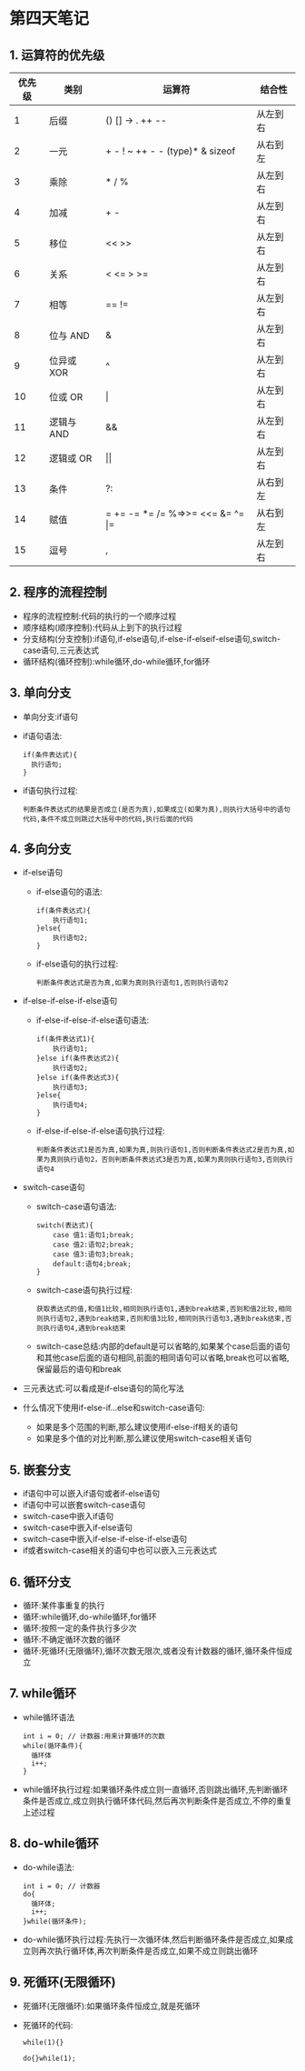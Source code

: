 # 第四天笔记



## 1. 运算符的优先级

| 优先级 | 类别       | 运算符                             | 结合性   |
| ------ | ---------- | ---------------------------------- | -------- |
| 1      | 后缀       | ()  [] -> . ++ --                  | 从左到右 |
| 2      | 一元       | +  - ! ~ ++ - - (type)* & sizeof   | 从右到左 |
| 3      | 乘除       | *  / %                             | 从左到右 |
| 4      | 加减       | +  -                               | 从左到右 |
| 5      | 移位       | <<  >>                             | 从左到右 |
| 6      | 关系       | <  <= > >=                         | 从左到右 |
| 7      | 相等       | ==  !=                             | 从左到右 |
| 8      | 位与 AND   | &                                  | 从左到右 |
| 9      | 位异或 XOR | ^                                  | 从左到右 |
| 10     | 位或 OR    | \|                                 | 从左到右 |
| 11     | 逻辑与 AND | &&                                 | 从左到右 |
| 12     | 逻辑或 OR  | \|\|                               | 从左到右 |
| 13     | 条件       | ?:                                 | 从右到左 |
| 14     | 赋值       | =  += -= *= /= %=>>= <<= &= ^= \|= | 从右到左 |
| 15     | 逗号       | ,                                  | 从左到右 |

## 2. 程序的流程控制

* 程序的流程控制:代码的执行的一个顺序过程
* 顺序结构(顺序控制):代码从上到下的执行过程
* 分支结构(分支控制):if语句,if-else语句,if-else-if-elseif-else语句,switch-case语句,三元表达式
* 循环结构(循环控制):while循环,do-while循环,for循环



## 3. 单向分支

* 单向分支:if语句

* if语句语法:

  ```
  if(条件表达式){
  	执行语句;
  }
  ```

* if语句执行过程:

  ```
  判断条件表达式的结果是否成立(是否为真),如果成立(如果为真),则执行大括号中的语句代码,条件不成立则跳过大括号中的代码,执行后面的代码
  ```

  

## 4. 多向分支

* if-else语句

  * if-else语句的语法:

    ```
    if(条件表达式){
    	执行语句1;
    }else{
    	执行语句2;
    }
    ```

  * if-else语句的执行过程:

    ```
    判断条件表达式是否为真,如果为真则执行语句1,否则执行语句2
    ```

    

* if-else-if-else-if-else语句

  * if-else-if-else-if-else语句语法:

    ```
    if(条件表达式1){
    	执行语句1;
    }else if(条件表达式2){
    	执行语句2;
    }else if(条件表达式3){
    	执行语句3;
    }else{
    	执行语句4;
    }
    ```

  * if-else-if-else-if-else语句执行过程:

    ```
    判断条件表达式1是否为真,如果为真,则执行语句1,否则判断条件表达式2是否为真,如果为真则执行语句2，否则判断条件表达式3是否为真,如果为真则执行语句3,否则执行语句4
    ```

    

* switch-case语句

  * switch-case语句语法:

    ```
    switch(表达式){
    	case 值1:语句1;break;
    	case 值2:语句2;break;
    	case 值3:语句3;break;
    	default:语句4;break;
    }
    ```

  * switch-case语句执行过程:

    ```
    获取表达式的值,和值1比较,相同则执行语句1,遇到break结束,否则和值2比较,相同则执行语句2,遇到break结束,否则和值3比较,相同则执行语句3,遇到break结束,否则执行语句4,遇到break结束
    ```

  * switch-case总结:内部的default是可以省略的,如果某个case后面的语句和其他case后面的语句相同,前面的相同语句可以省略,break也可以省略,保留最后的语句和break

* 三元表达式:可以看成是if-else语句的简化写法

* 什么情况下使用if-else-if...else和switch-case语句:

  * 如果是多个范围的判断,那么建议使用if-else-if相关的语句
  * 如果是多个值的对比判断,那么建议使用switch-case相关语句

## 5. 嵌套分支

* if语句中可以嵌入if语句或者if-else语句
* if语句中可以嵌套switch-case语句
* switch-case中嵌入if语句
* switch-case中嵌入if-else语句
* switch-case中嵌入if-else-if-else-if-else语句
* if或者switch-case相关的语句中也可以嵌入三元表达式

## 6. 循环分支

* 循环:某件事重复的执行
* 循环:while循环,do-while循环,for循环
* 循环:按照一定的条件执行多少次
* 循环:不确定循环次数的循环
* 循环:死循环(无限循环),循环次数无限次,或者没有计数器的循环,循环条件恒成立

## 7. while循环

* while循环语法

  ```
  int i = 0; // 计数器:用来计算循环的次数
  while(循环条件){
  	循环体
  	i++;
  }
  ```

* while循环执行过程:如果循环条件成立则一直循环,否则跳出循环,先判断循环条件是否成立,成立则执行循环体代码,然后再次判断条件是否成立,不停的重复上述过程

## 8. do-while循环

* do-while语法:

  ```
  int i = 0; // 计数器
  do{
  	循环体;
  	i++;
  }while(循环条件);
  ```

* do-while循环执行过程:先执行一次循环体,然后判断循环条件是否成立,如果成立则再次执行循环体,再次判断条件是否成立,如果不成立则跳出循环



## 9. 死循环(无限循环)

* 死循环(无限循环):如果循环条件恒成立,就是死循环

* 死循环的代码:

  ```
  while(1){}
  
  do{}while(1);
  ```

  